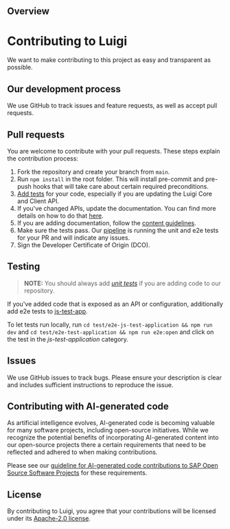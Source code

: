## Overview

# Contributing to Luigi
We want to make contributing to this project as easy and transparent as possible.

## Our development process
We use GitHub to track issues and feature requests, as well as accept pull requests.

## Pull requests
You are welcome to contribute with your pull requests. These steps explain the contribution process:

1. Fork the repository and create your branch from `main`.
2. Run `npm install` in the root folder. This will install pre-commit and pre-push hooks that will take care about certain required preconditions.
3. [Add tests](#testing) for your code, especially if you are updating the Luigi Core and Client API.
4. If you've changed APIs, update the documentation. You can find more details on how to do that [here](docs/content-guidelines.md/#API-documentation).
5. If you are adding documentation, follow the [content guidelines](docs/content-guidelines.md).
6. Make sure the tests pass. Our [pipeline](https://github.com/luigi-project/luigi/actions) is running the unit and e2e tests for your PR and will indicate any issues.
7. Sign the Developer Certificate of Origin (DCO).

## Testing

> **NOTE:** You should always add [*unit tests*](https://github.com/luigi-project/luigi/tree/main/core/test) if you are adding code to our repository.

If you've added code that is exposed as an API or configuration, additionally add e2e tests to [js-test-app](https://github.com/luigi-project/luigi/tree/main/test/e2e-test-application/cypress/e2e/tests/0-js-test-app).

To let tests run locally, run `cd test/e2e-js-test-application && npm run dev` and `cd test/e2e-test-application && npm run e2e:open` and click on the test in the *js-test-application* category.

## Issues
We use GitHub issues to track bugs. Please ensure your description is
clear and includes sufficient instructions to reproduce the issue.

## Contributing with AI-generated code
As artificial intelligence evolves, AI-generated code is becoming valuable for many software projects, including open-source initiatives. While we recognize the potential benefits of incorporating AI-generated content into our open-source projects there a certain requirements that need to be reflected and adhered to when making contributions.

Please see our [guideline for AI-generated code contributions to SAP Open Source Software Projects](https://github.com/luigi-project/.github/blob/main/CONTRIBUTING_USING_GENAI.md) for these requirements.

## License
By contributing to Luigi, you agree that your contributions will be licensed under its [Apache-2.0 license](LICENSE).
